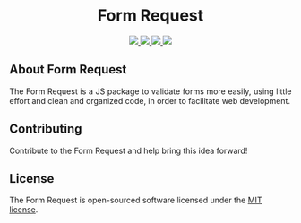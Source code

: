 <p align="center">
   <h1 align="center">Form Request</h1>
</p>

<p align="center">
    <a href="https://github.com/life-code/form-request/issues">
        <img src="https://img.shields.io/github/issues/life-code/form-request.svg">
    </a>
    <a href="https://github.com/life-code/form-request/releases">
        <img src="https://img.shields.io/github/release/life-code/form-request.svg">
    </a>
    <a href="https://travis-ci.org/life-code/form-request">
        <img src="https://travis-ci.org/life-code/form-request.svg?branch=master">
    </a>
    <a href="https://david-dm.org/life-code/form-request?type=dev">
        <img src="https://david-dm.org/life-code/form-request/dev-status.svg">
    </a>
</p>


## About Form Request
<p align="justify">
   The Form Request is a JS package to validate forms more easily, using little effort and clean and organized code, in order to facilitate web development.
<p>

## Contributing
Contribute to the Form Request and help bring this idea forward!

## License
The Form Request is open-sourced software licensed under the [MIT license](http://opensource.org/licenses/MIT).